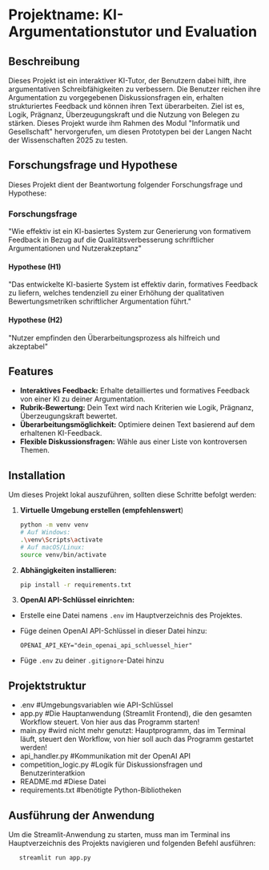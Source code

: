 # Projektname: KI-Argumentationstutor und Evaluation

## Beschreibung

Dieses Projekt ist ein interaktiver KI-Tutor, der Benutzern dabei hilft, ihre argumentativen Schreibfähigkeiten zu verbessern. Die Benutzer reichen ihre Argumentation zu vorgegebenen Diskussionsfragen ein, erhalten strukturiertes Feedback und können ihren Text überarbeiten. Ziel ist es, Logik, Prägnanz, Überzeugungskraft und die Nutzung von Belegen zu stärken. Dieses Projekt wurde ihm Rahmen des Modul "Informatik und Gesellschaft" hervorgerufen, um diesen Prototypen bei der Langen Nacht der Wissenschaften 2025 zu testen.

## Forschungsfrage und Hypothese

Dieses Projekt dient der Beantwortung folgender Forschungsfrage und Hypothese:

### Forschungsfrage

"Wie effektiv ist ein KI-basiertes System zur Generierung von formativem Feedback in Bezug auf die Qualitätsverbesserung schriftlicher Argumentationen und Nutzerakzeptanz"

#### Hypothese (H1)

"Das entwickelte KI-basierte System ist effektiv darin, formatives Feedback zu liefern, welches tendenziell zu einer Erhöhung der qualitativen Bewertungsmetriken schriftlicher Argumentation führt."

#### Hypothese (H2)

"Nutzer empfinden den Überarbeitungsprozess als hilfreich und akzeptabel"

## Features

- **Interaktives Feedback:** Erhalte detailliertes und formatives Feedback von einer KI zu deiner Argumentation.
- **Rubrik-Bewertung:** Dein Text wird nach Kriterien wie Logik, Prägnanz, Überzeugungskraft bewertet.
- **Überarbeitungsmöglichkeit:** Optimiere deinen Text basierend auf dem erhaltenen KI-Feedback.
- **Flexible Diskussionsfragen:** Wähle aus einer Liste von kontroversen Themen.

## Installation

Um dieses Projekt lokal auszuführen, sollten diese Schritte befolgt werden:

1. **Virtuelle Umgebung erstellen (empfehlenswert**)
   ```bash
   python -m venv venv
   # Auf Windows:
   .\venv\Scripts\activate
   # Auf macOS/Linux:
   source venv/bin/activate
   ```
2. **Abhängigkeiten installieren:**
   ```bash
   pip install -r requirements.txt
   ```
3. **OpenAI API-Schlüssel einrichten:**

- Erstelle eine Datei namens `.env` im Hauptverzeichnis des Projektes.
- Füge deinen OpenAI API-Schlüssel in dieser Datei hinzu:

  ```
  OPENAI_API_KEY="dein_openai_api_schluessel_hier"
  ```

- Füge `.env` zu deiner `.gitignore`-Datei hinzu

## Projektstruktur

- .env #Umgebungsvariablen wie API-Schlüssel
- app.py #Die Hauptanwendung (Streamlit Frontend), die den gesamten Workflow steuert. Von hier aus das Programm starten!
- main.py #wird nicht mehr genutzt: Hauptprogramm, das im Terminal läuft, steuert den Workflow, von hier soll auch das Programm gestartet werden!
- api_handler.py #Kommunikation mit der OpenAI API
- competition_logic.py #Logik für Diskussionsfragen und Benutzerinteratkion
- README.md #Diese Datei
- requirements.txt #benötigte Python-Bibliotheken

## Ausführung der Anwendung

Um die Streamlit-Anwendung zu starten, muss man im Terminal ins Hauptverzeichnis des Projekts navigieren und folgenden Befehl ausführen:

```bash
   streamlit run app.py
```
